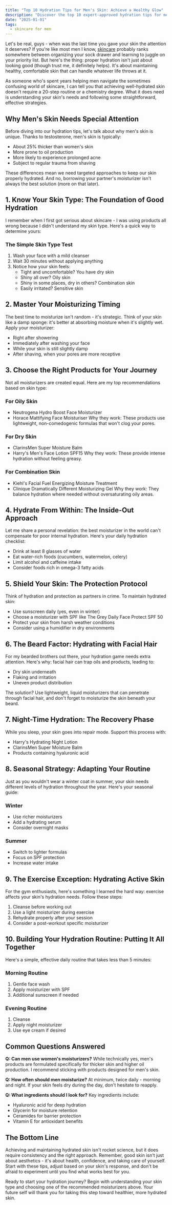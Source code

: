 ```yaml
---
title: "Top 10 Hydration Tips for Men's Skin: Achieve a Healthy Glow"
description: "Discover the top 10 expert-approved hydration tips for men's skin, including product recommendations and easy-to-follow routines for achieving healthy, moisturized skin."
date: "2025-01-01"
tags:
  - skincare for men
---
```


Let's be real, guys - when was the last time you gave your skin the attention it deserves? If you're like most men I know, [skincare](./skincare-for-men/) probably ranks somewhere between organizing your sock drawer and learning to juggle on your priority list. But here's the thing: proper hydration isn't just about looking good (though trust me, it definitely helps). It's about maintaining healthy, comfortable skin that can handle whatever life throws at it.

<!--[Insert image: Man applying moisturizer with confident expression]-->

As someone who's spent years helping men navigate the sometimes confusing world of skincare, I can tell you that achieving well-hydrated skin doesn't require a 20-step routine or a chemistry degree. What it does need is understanding your skin's needs and following some straightforward, effective strategies.

## Why Men's Skin Needs Special Attention

Before diving into our hydration tips, let's talk about why men's skin is unique. Thanks to testosterone, men's skin is typically:
- About 25% thicker than women's skin
- More prone to oil production
- More likely to experience prolonged acne
- Subject to regular trauma from shaving

These differences mean we need targeted approaches to keep our skin properly hydrated. And no, borrowing your partner's moisturizer isn't always the best solution (more on that later).

## 1. Know Your Skin Type: The Foundation of Good Hydration

I remember when I first got serious about skincare - I was using products all wrong because I didn't understand my skin type. Here's a quick way to determine yours:

### The Simple Skin Type Test
1. Wash your face with a mild cleanser
2. Wait 30 minutes without applying anything
3. Notice how your skin feels:
   - Tight and uncomfortable? You have dry skin
   - Shiny all over? Oily skin
   - Shiny in some places, dry in others? Combination skin
   - Easily irritated? Sensitive skin

<!--[Insert image: Diagram showing different skin types and their characteristics]-->

## 2. Master Your Moisturizing Timing

The best time to moisturize isn't random - it's strategic. Think of your skin like a damp sponge: it's better at absorbing moisture when it's slightly wet. Apply your moisturizer:
- Right after showering
- Immediately after washing your face
- While your skin is still slightly damp
- After shaving, when your pores are more receptive

## 3. Choose the Right Products for Your Journey

Not all moisturizers are created equal. Here are my top recommendations based on skin type:

### For Oily Skin
- Neutrogena Hydro Boost Face Moisturizer
- Horace Mattifying Face Moisturiser
Why they work: These products use lightweight, non-comedogenic formulas that won't clog your pores.

### For Dry Skin
- ClarinsMen Super Moisture Balm
- Harry's Men's Face Lotion SPF15
Why they work: These provide intense hydration without feeling greasy.

### For Combination Skin
- Kiehl's Facial Fuel Energizing Moisture Treatment
- Clinique Dramatically Different Moisturizing Gel
Why they work: They balance hydration where needed without oversaturating oily areas.

<!--[Insert image: Product lineup showcasing recommended moisturizers]-->

## 4. Hydrate From Within: The Inside-Out Approach

Let me share a personal revelation: the best moisturizer in the world can't compensate for poor internal hydration. Here's your daily hydration checklist:
- Drink at least 8 glasses of water
- Eat water-rich foods (cucumbers, watermelon, celery)
- Limit alcohol and caffeine intake
- Consider foods rich in omega-3 fatty acids

## 5. Shield Your Skin: The Protection Protocol

Think of hydration and protection as partners in crime. To maintain hydrated skin:
- Use sunscreen daily (yes, even in winter)
- Choose a moisturizer with SPF like The Grey Daily Face Protect SPF 50
- Protect your skin from harsh weather conditions
- Consider using a humidifier in dry environments

## 6. The Beard Factor: Hydrating with Facial Hair

For my bearded brothers out there, your hydration game needs extra attention. Here's why: facial hair can trap oils and products, leading to:
- Dry skin underneath
- Flaking and irritation
- Uneven product distribution

The solution? Use lightweight, liquid moisturizers that can penetrate through facial hair, and don't forget to moisturize the skin beneath your beard.

## 7. Night-Time Hydration: The Recovery Phase

While you sleep, your skin goes into repair mode. Support this process with:
- Harry's Hydrating Night Lotion
- ClarinsMen Super Moisture Balm
- Products containing hyaluronic acid

## 8. Seasonal Strategy: Adapting Your Routine

Just as you wouldn't wear a winter coat in summer, your skin needs different levels of hydration throughout the year. Here's your seasonal guide:

### Winter
- Use richer moisturizers
- Add a hydrating serum
- Consider overnight masks

### Summer
- Switch to lighter formulas
- Focus on SPF protection
- Increase water intake

## 9. The Exercise Exception: Hydrating Active Skin

For the gym enthusiasts, here's something I learned the hard way: exercise affects your skin's hydration needs. Follow these steps:
1. Cleanse before working out
2. Use a light moisturizer during exercise
3. Rehydrate properly after your session
4. Consider a post-workout specific moisturizer

## 10. Building Your Hydration Routine: Putting It All Together

Here's a simple, effective daily routine that takes less than 5 minutes:

### Morning Routine
1. Gentle face wash
2. Apply moisturizer with SPF
3. Additional sunscreen if needed

### Evening Routine
1. Cleanse
2. Apply night moisturizer
3. Use eye cream if desired

<!--[Insert image: Step-by-step routine demonstration]-->

## Common Questions Answered

**Q: Can men use women's moisturizers?**
While technically yes, men's products are formulated specifically for thicker skin and higher oil production. I recommend sticking with products designed for men's skin.

**Q: How often should men moisturize?**
At minimum, twice daily - morning and night. If your skin feels dry during the day, don't hesitate to reapply.

**Q: What ingredients should I look for?**
Key ingredients include:
- Hyaluronic acid for deep hydration
- Glycerin for moisture retention
- Ceramides for barrier protection
- Vitamin E for antioxidant benefits

## The Bottom Line

Achieving and maintaining hydrated skin isn't rocket science, but it does require consistency and the right approach. Remember, good skin isn't just about aesthetics - it's about health, confidence, and taking care of yourself. Start with these tips, adjust based on your skin's response, and don't be afraid to experiment until you find what works best for you.

Ready to start your hydration journey? Begin with understanding your skin type and choosing one of the recommended moisturizers above. Your future self will thank you for taking this step toward healthier, more hydrated skin.

<!--[Insert image: Before and after comparison of properly hydrated skin]-->
